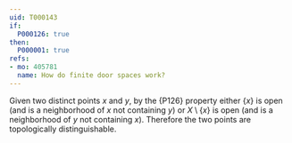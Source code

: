 ```yaml
---
uid: T000143
if:
  P000126: true
then:
  P000001: true
refs:
- mo: 405781
  name: How do finite door spaces work?
---
```


Given two distinct points $x$ and $y$, by the {P126} property either $\{x\}$ is open (and is a neighborhood of $x$ not containing $y$) or $X\setminus\{x\}$ is open (and is a neighborhood of $y$ not containing $x$).  Therefore the two points are topologically distinguishable.
